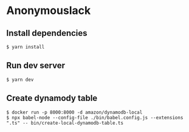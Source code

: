 # Anonymouslack

## Install dependencies

```shell
$ yarn install
```

## Run dev server

```shell
$ yarn dev
```

## Create dynamody table

```shell
$ docker run -p 8000:8000 -d amazon/dynamodb-local
$ npx babel-node --config-file ./bin/babel.config.js --extensions ".ts" -- bin/create-local-dynamodb-table.ts
```
